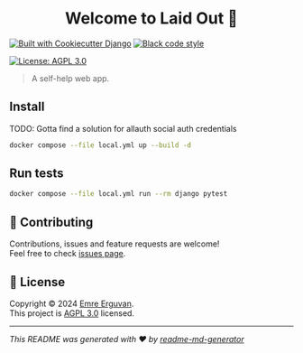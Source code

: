 <h1 align="center">Welcome to Laid Out 👋</h1>

[![Built with Cookiecutter Django](https://img.shields.io/badge/built%20with-Cookiecutter%20Django-ff69b4.svg?logo=cookiecutter)](https://github.com/cookiecutter/cookiecutter-django/)
[![Black code style](https://img.shields.io/badge/code%20style-black-000000.svg)](https://github.com/ambv/black)

<p>
  <a href="https://github.com/chopin-coding/laid-out/blob/main/LICENSE" target="_blank">
    <img alt="License: AGPL 3.0" src="https://img.shields.io/badge/License-AGPL 3.0-yellow.svg" />
  </a>
</p>

> A self-help web app.

## Install
TODO: Gotta find a solution for allauth social auth credentials
```sh
docker compose --file local.yml up --build -d
```

## Run tests

```sh
docker compose --file local.yml run --rm django pytest
```

## 🤝 Contributing

Contributions, issues and feature requests are welcome!<br />Feel free to check [issues page](https://github.com/chopin-coding/laid-out/issues).

## 📝 License

Copyright © 2024 [Emre Erguvan](https://github.com/chopin-coding).<br />
This project is [AGPL 3.0](https://github.com/chopin-coding/laid-out/blob/main/LICENSE) licensed.

***
_This README was generated with ❤️ by [readme-md-generator](https://github.com/kefranabg/readme-md-generator)_
